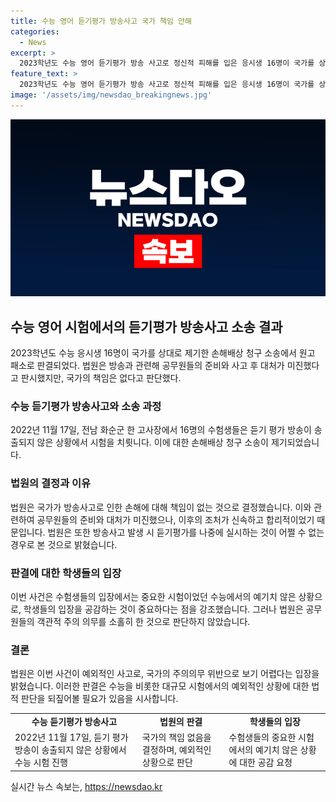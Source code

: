 ```yaml
---
title: 수능 영어 듣기평가 방송사고 국가 책임 안해
categories:
  - News
excerpt: >
  2023학년도 수능 영어 듣기평가 방송 사고로 정신적 피해를 입은 응시생 16명이 국가를 상대로 1인당 1000만원의 손해배상을 청구했지만 법원이 이를 받아들이지 않았다. 법원은 국가의 책임이 없다고 판단했으며, 방송 사고로 발생한 예외적인 경우에 대처하는 것은 어쩔 수 없는 일이라고 밝혔다. 학생들은 소송 패소에 대해 불이익을 입은 것으로 보고 있지만, 법원은 공무원들의 대처가 합리적이었다고 결론 내렸다.
feature_text: >
  2023학년도 수능 영어 듣기평가 방송 사고로 정신적 피해를 입은 응시생 16명이 국가를 상대로 1인당 1000만원의 손해배상을 청구했지만 법원이 이를 받아들이지 않았다. 법원은 국가의 책임이 없다고 판단했으며, 방송 사고로 발생한 예외적인 경우에 대처하는 것은 어쩔 수 없는 일이라고 밝혔다. 학생들은 소송 패소에 대해 불이익을 입은 것으로 보고 있지만, 법원은 공무원들의 대처가 합리적이었다고 결론 내렸다.
image: '/assets/img/newsdao_breakingnews.jpg'
---
```


<p><img src="/assets/img/newsdao_breakingnews.jpg" alt="pcversion 속보" /></p>

<h2 data-ke-size="size26">수능 영어 시험에서의 듣기평가 방송사고 소송 결과</h2>

<p data-ke-size="size16">2023학년도 수능 응시생 16명이 국가를 상대로 제기한 손해배상 청구 소송에서 원고 패소로 판결되었다. 법원은 방송과 관련해 공무원들의 준비와 사고 후 대처가 미진했다고 판시했지만, 국가의 책임은 없다고 판단했다.</p>

<h3>수능 듣기평가 방송사고와 소송 과정</h3>

<p data-ke-size="size16">2022년 11월 17일, 전남 화순군 한 고사장에서 16명의 수험생들은 듣기 평가 방송이 송출되지 않은 상황에서 시험을 치륏니다. 이에 대한 손해배상 청구 소송이 제기되었습니다.</p>

<h3>법원의 결정과 이유</h3>

<p data-ke-size="size16">법원은 국가가 방송사고로 인한 손해에 대해 책임이 없는 것으로 결정했습니다. 이와 관련하여 공무원들의 준비와 대처가 미진했으나, 이후의 조처가 신속하고 합리적이었기 때문입니다. 법원은 또한 방송사고 발생 시 듣기평가를 나중에 실시하는 것이 어쩔 수 없는 경우로 본 것으로 밝혔습니다.</p>

<h3>판결에 대한 학생들의 입장</h3>

<p data-ke-size="size16">이번 사건은 수험생들의 입장에서는 중요한 시험이었던 수능에서의 예기치 않은 상황으로, 학생들의 입장을 공감하는 것이 중요하다는 점을 강조했습니다. 그러나 법원은 공무원들의 객관적 주의 의무를 소홀히 한 것으로 판단하지 않았습니다.</p>

<h3>결론</h3>

<p data-ke-size="size16">법원은 이번 사건이 예외적인 사고로, 국가의 주의의무 위반으로 보기 어렵다는 입장을 밝혔습니다. 이러한 판결은 수능을 비롯한 대규모 시험에서의 예외적인 상황에 대한 법적 판단을 되짚어볼 필요가 있음을 시사합니다.</p>

<table>
    <tr>
        <td style="text-align: center; height: 17px;"><b>수능 듣기평가 방송사고</b></td>
        <td style="text-align: center; height: 17px;"><b>법원의 판결</b></td>
        <td style="text-align: center; height: 17px;"><b>학생들의 입장</b></td>
    </tr>
    <tr>
        <td>2022년 11월 17일, 듣기 평가 방송이 송출되지 않은 상황에서 수능 시험 진행</td>
        <td>국가의 책임 없음을 결정하며, 예외적인 상황으로 판단</td>
        <td>수험생들의 중요한 시험에서의 예기치 않은 상황에 대한 공감 요청</td>
    </tr>
</table>
실시간 뉴스 속보는, <a href="https://newsdao.kr" rel="dofollow">https://newsdao.kr</a>


